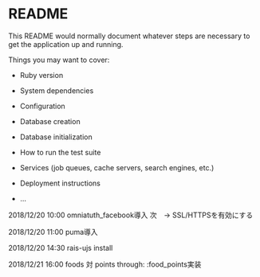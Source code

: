 # README

This README would normally document whatever steps are necessary to get the
application up and running.

Things you may want to cover:

* Ruby version

* System dependencies

* Configuration

* Database creation

* Database initialization

* How to run the test suite

* Services (job queues, cache servers, search engines, etc.)

* Deployment instructions

* ...

2018/12/20 10:00
omniatuth_facebook導入
次　→ SSL/HTTPSを有効にする

2018/12/20 11:00
puma導入

2018/12/20 14:30
rais-ujs install

2018/12/21
16:00
foods 対 points through: :food_points実装
